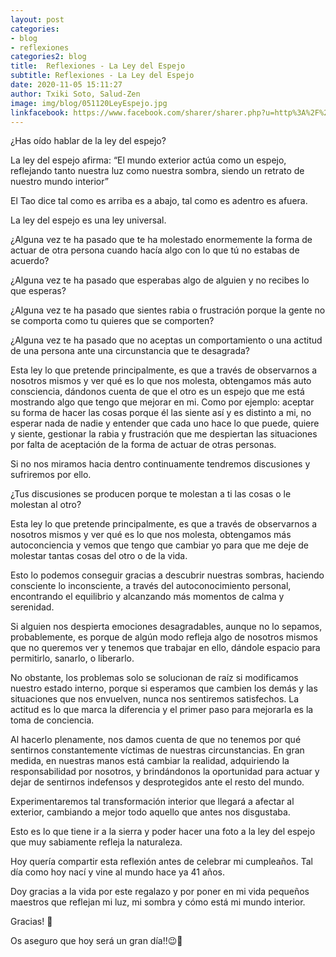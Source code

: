 ```yaml
---
layout: post
categories:
- blog
- reflexiones
categories2: blog
title:  Reflexiones - La Ley del Espejo
subtitle: Reflexiones - La Ley del Espejo
date: 2020-11-05 15:11:27
author: Txiki Soto, Salud-Zen
image: img/blog/051120LeyEspejo.jpg
linkfacebook: https://www.facebook.com/sharer/sharer.php?u=http%3A%2F%2Fsalud-zen.com%2Fblog%2Freflexiones%2F2020%2F11%2F05%2Freflexiones-ley-espejo.html&amp;src=sdkpreparse
---
```

¿Has oído hablar de la ley del espejo?   

La ley del espejo afirma: “El mundo exterior actúa como un espejo, reflejando tanto nuestra luz como nuestra sombra, siendo un retrato de nuestro mundo interior”  

El Tao dice tal como es arriba es a abajo, tal como es adentro es afuera.  

La ley del espejo es una ley universal.  

¿Alguna vez te ha pasado que te ha molestado enormemente la forma de actuar de otra persona cuando hacía algo con lo que tú no estabas de acuerdo?   

¿Alguna vez te ha pasado que esperabas algo de alguien y no recibes lo que esperas?   

¿Alguna vez te ha pasado que sientes rabia o frustración porque la gente no se comporta como tu quieres que se comporten?   

¿Alguna vez te ha pasado que no aceptas un comportamiento o una actitud de una persona ante una circunstancia que te desagrada?   

Esta ley lo que pretende principalmente, es que a través de observarnos a nosotros mismos y ver qué es lo que nos molesta, obtengamos más auto consciencia, dándonos cuenta de que el otro es un espejo que me está mostrando algo que tengo que mejorar en mi. Como por ejemplo: aceptar su forma de hacer las cosas porque él las siente así y es distinto a mi, no esperar nada de nadie y entender que cada uno hace lo que puede, quiere y siente, gestionar la rabia y frustración que me despiertan las situaciones por falta de aceptación de la forma de actuar de otras personas.   

Si no nos miramos hacia dentro continuamente tendremos discusiones y sufriremos por ello.  

¿Tus discusiones se producen porque te molestan a ti las cosas o le molestan al otro?   

Esta ley lo que pretende principalmente, es que a través de observarnos a nosotros mismos y ver qué es lo que nos molesta, obtengamos más autoconciencia y vemos que tengo que cambiar yo para que me deje de molestar tantas cosas del otro o de la vida.   

Esto lo podemos conseguir gracias a descubrir nuestras sombras, haciendo consciente lo inconsciente, a través del autoconocimiento personal, encontrando el equilibrio y alcanzando más momentos de calma y serenidad.  

Si alguien nos despierta emociones desagradables, aunque no lo sepamos, probablemente, es porque de algún modo refleja algo de nosotros mismos que no queremos ver y tenemos que trabajar en ello, dándole espacio para permitirlo, sanarlo, o liberarlo.  

No obstante, los problemas solo se solucionan de raíz si modificamos nuestro estado interno, porque si esperamos que cambien los demás y las situaciones que nos envuelven, nunca nos sentiremos satisfechos. La actitud es lo que marca la diferencia y el primer paso para mejorarla es la toma de conciencia.  

Al hacerlo plenamente, nos damos cuenta de que no tenemos por qué sentirnos constantemente víctimas de nuestras circunstancias. En gran medida, en nuestras manos está cambiar la realidad, adquiriendo la responsabilidad por nosotros, y brindándonos la oportunidad para actuar y dejar de sentirnos indefensos y desprotegidos ante el resto del mundo.  

Experimentaremos tal transformación interior que llegará a afectar al exterior, cambiando a mejor todo aquello que antes nos disgustaba.  

Esto es lo que tiene ir a la sierra y poder hacer una foto a la ley del espejo que muy sabiamente refleja la naturaleza.   

Hoy quería compartir esta reflexión antes de celebrar mi cumpleaños. Tal día como hoy nací y vine al mundo hace ya 41 años.  

Doy gracias a la vida por este regalazo y por poner en mi vida pequeños maestros que reflejan mi luz, mi sombra y cómo está mi mundo interior.  

Gracias! 🙏  

Os aseguro que hoy será un gran día!!😉🎂  
